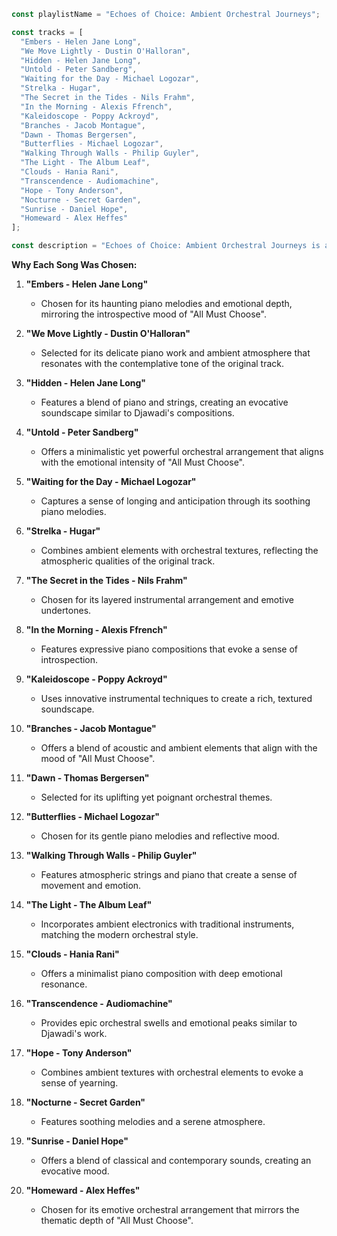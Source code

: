 ```javascript
const playlistName = "Echoes of Choice: Ambient Orchestral Journeys";

const tracks = [
  "Embers - Helen Jane Long",
  "We Move Lightly - Dustin O'Halloran",
  "Hidden - Helen Jane Long",
  "Untold - Peter Sandberg",
  "Waiting for the Day - Michael Logozar",
  "Strelka - Hugar",
  "The Secret in the Tides - Nils Frahm",
  "In the Morning - Alexis Ffrench",
  "Kaleidoscope - Poppy Ackroyd",
  "Branches - Jacob Montague",
  "Dawn - Thomas Bergersen",
  "Butterflies - Michael Logozar",
  "Walking Through Walls - Philip Guyler",
  "The Light - The Album Leaf",
  "Clouds - Hania Rani",
  "Transcendence - Audiomachine",
  "Hope - Tony Anderson",
  "Nocturne - Secret Garden",
  "Sunrise - Daniel Hope",
  "Homeward - Alex Heffes"
];

const description = "Echoes of Choice: Ambient Orchestral Journeys is a curated playlist that captures the emotive and atmospheric essence of 'All Must Choose' by Ramin Djawadi. This collection features lesser-known artists and tracks that blend ambient soundscapes with orchestral textures, guiding listeners through a journey of introspection and emotional depth.";

```

**Why Each Song Was Chosen:**

1. **"Embers - Helen Jane Long"**
   - Chosen for its haunting piano melodies and emotional depth, mirroring the introspective mood of "All Must Choose".

2. **"We Move Lightly - Dustin O'Halloran"**
   - Selected for its delicate piano work and ambient atmosphere that resonates with the contemplative tone of the original track.

3. **"Hidden - Helen Jane Long"**
   - Features a blend of piano and strings, creating an evocative soundscape similar to Djawadi's compositions.

4. **"Untold - Peter Sandberg"**
   - Offers a minimalistic yet powerful orchestral arrangement that aligns with the emotional intensity of "All Must Choose".

5. **"Waiting for the Day - Michael Logozar"**
   - Captures a sense of longing and anticipation through its soothing piano melodies.

6. **"Strelka - Hugar"**
   - Combines ambient elements with orchestral textures, reflecting the atmospheric qualities of the original track.

7. **"The Secret in the Tides - Nils Frahm"**
   - Chosen for its layered instrumental arrangement and emotive undertones.

8. **"In the Morning - Alexis Ffrench"**
   - Features expressive piano compositions that evoke a sense of introspection.

9. **"Kaleidoscope - Poppy Ackroyd"**
   - Uses innovative instrumental techniques to create a rich, textured soundscape.

10. **"Branches - Jacob Montague"**
    - Offers a blend of acoustic and ambient elements that align with the mood of "All Must Choose".

11. **"Dawn - Thomas Bergersen"**
    - Selected for its uplifting yet poignant orchestral themes.

12. **"Butterflies - Michael Logozar"**
    - Chosen for its gentle piano melodies and reflective mood.

13. **"Walking Through Walls - Philip Guyler"**
    - Features atmospheric strings and piano that create a sense of movement and emotion.

14. **"The Light - The Album Leaf"**
    - Incorporates ambient electronics with traditional instruments, matching the modern orchestral style.

15. **"Clouds - Hania Rani"**
    - Offers a minimalist piano composition with deep emotional resonance.

16. **"Transcendence - Audiomachine"**
    - Provides epic orchestral swells and emotional peaks similar to Djawadi's work.

17. **"Hope - Tony Anderson"**
    - Combines ambient textures with orchestral elements to evoke a sense of yearning.

18. **"Nocturne - Secret Garden"**
    - Features soothing melodies and a serene atmosphere.

19. **"Sunrise - Daniel Hope"**
    - Offers a blend of classical and contemporary sounds, creating an evocative mood.

20. **"Homeward - Alex Heffes"**
    - Chosen for its emotive orchestral arrangement that mirrors the thematic depth of "All Must Choose".